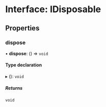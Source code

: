 # Interface: IDisposable

## Properties

### dispose

• **dispose**: () => `void`

#### Type declaration

▸ (): `void`

##### Returns

`void`
